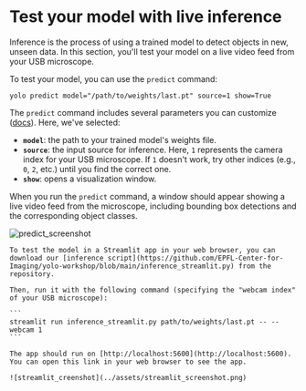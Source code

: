 # Test your model with live inference

Inference is the process of using a trained model to detect objects in new, unseen data. In this section, you'll test your model on a live video feed from your USB microscope.

To test your model, you can use the `predict` command:

```
yolo predict model="/path/to/weights/last.pt" source=1 show=True
```

The `predict` command includes several parameters you can customize ([docs](https://docs.ultralytics.com/modes/predict/)). Here, we've selected:

- **`model`**: the path to your trained model's weights file.
- **`source`**: the input source for inference. Here, `1` represents the camera index for your USB microscope. If `1` doesn't work, try other indices (e.g., `0`, `2`, etc.) until you find the correct one.
- **`show`**: opens a visualization window.

When you run the `predict` command, a window should appear showing a live video feed from the microscope, including bounding box detections and the corresponding object classes.

![predict_screenshot](../assets/predict_screenshot.gif)

````{admonition} Live inference with Streamlit
To test the model in a Streamlit app in your web browser, you can download our [inference script](https://github.com/EPFL-Center-for-Imaging/yolo-workshop/blob/main/inference_streamlit.py) from the repository.

Then, run it with the following command (specifying the "webcam index" of your USB microscope):

```
streamlit run inference_streamlit.py path/to/weights/last.pt -- --webcam 1
```

The app should run on [http://localhost:5600](http://localhost:5600). You can open this link in your web browser to see the app.

![streamlit_creenshot](../assets/streamlit_screenshot.png)
````
